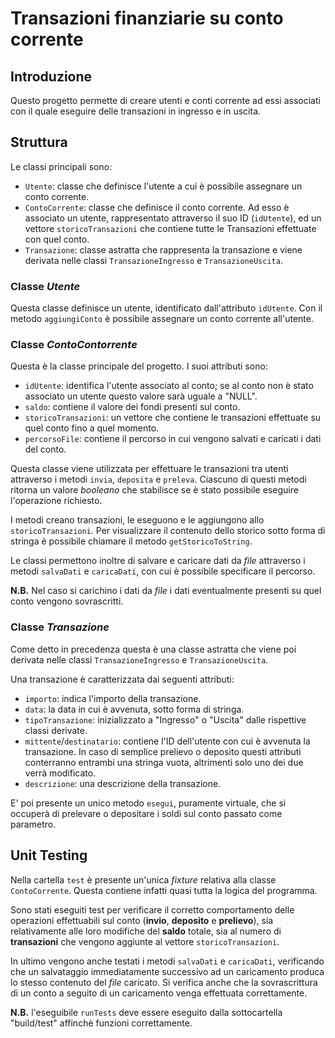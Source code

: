 # Transazioni finanziarie su conto corrente

## Introduzione

Questo progetto permette di creare utenti e conti corrente ad essi associati con il quale eseguire delle transazioni 
in ingresso e in uscita.

## Struttura

Le classi principali sono:
- `Utente`: classe che definisce l'utente a cui è possibile assegnare un conto corrente.
- `ContoCorrente`: classe che definisce il conto corrente. 
Ad esso è associato un utente, rappresentato attraverso il suo ID (`idUtente`), ed un vettore `storicoTransazioni` che 
contiene tutte le Transazioni effettuate con quel conto.
- `Transazione`: classe astratta che rappresenta la transazione e viene derivata nelle classi `TransazioneIngresso` e
`TransazioneUscita`.

### Classe _Utente_

Questa classe definisce un utente, identificato dall'attributo `idUtente`. Con il metodo `aggiungiConto` è possibile
assegnare un conto corrente all'utente.

### Classe _ContoContorrente_

Questa è la classe principale del progetto. 
I suoi attributi sono:
- `idUtente`: identifica l'utente associato al conto; se al conto non è stato associato un utente questo valore sarà 
uguale a "NULL".
- `saldo`: contiene il valore dei fondi presenti sul conto.
- `storicoTransazioni`: un vettore che contiene le transazioni effettuate su quel conto fino a quel momento.
- `percorsoFile`: contiene il percorso in cui vengono salvati e caricati i dati del conto.

Questa classe viene utilizzata per effettuare le transazioni tra utenti attraverso i metodi `invia`, `deposita` e `preleva`. 
Ciascuno di questi metodi ritorna un valore _booleano_ che stabilisce se è stato possibile eseguire l'operazione richiesto.

I metodi creano transazioni, le eseguono e le aggiungono allo `storicoTransazioni`.
Per visualizzare il contenuto dello storico sotto forma di stringa è possibile chiamare il metodo `getStoricoToString`. 

Le classi permettono inoltre di salvare e caricare dati da _file_ attraverso i metodi `salvaDati` e `caricaDati`, 
con cui è possibile specificare il percorso. 

**N.B.** Nel caso si carichino i dati da _file_ i dati eventualmente presenti su quel conto vengono sovrascritti.

### Classe _Transazione_

Come detto in precedenza questa è una classe astratta che viene poi derivata nelle classi `TransazioneIngresso` e
`TransazioneUscita`. 

Una transazione è caratterizzata dai seguenti attributi:
- `importo`: indica l'importo della transazione.
- `data`: la data in cui è avvenuta, sotto forma di stringa.
- `tipoTransazione`: inizializzato a "Ingresso" o "Uscita" dalle rispettive classi derivate.
- `mittente`/`destinatario`: contiene l'ID dell'utente con cui è avvenuta la transazione. In caso di semplice
prelievo o deposito questi attributi conterranno entrambi una stringa vuota, altrimenti solo uno dei due verrà modificato.
- `descrizione`: una descrizione della transazione.

E' poi presente un unico metodo `esegui`, puramente virtuale, che si occuperà di prelevare o depositare i soldi sul conto passato
come parametro.

## Unit Testing

Nella cartella `test` è presente un'unica _fixture_ relativa alla classe `ContoCorrente`. Questa contiene infatti quasi 
tutta la logica del programma.

Sono stati eseguiti test per verificare il corretto comportamento delle operazioni effettuabili sul conto (**invio**, 
**deposito** e **prelievo**), sia relativamente alle loro modifiche del **saldo** totale, sia al numero di **transazioni**
che vengono aggiunte al vettore `storicoTransazioni`.

In ultimo vengono anche testati i metodi `salvaDati` e `caricaDati`, verificando che un salvataggio immediatamente 
successivo ad un caricamento produca lo stesso contenuto del _file_ caricato. Si verifica anche che la sovrascrittura
di un conto a seguito di un caricamento venga effettuata correttamente.

**N.B.** l'eseguibile `runTests` deve essere eseguito dalla sottocartella "build/test" affinchè funzioni correttamente.

